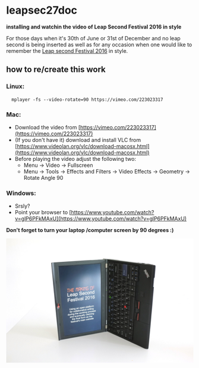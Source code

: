 # leapsec27doc 
**installing and watchin the video of Leap Second Festival 2016 in style**

For those days when it's 30th of June or 31st of December and no leap second is being inserted as well as for any occasion when one would like to remember the [Leap second Festival 2016](http://noemata.net/leapsec27/) in style.

## how to re/create this work ##
### Linux:

```
  mplayer -fs --video-rotate=90 https://vimeo.com/223023317
```

### Mac: 
  * Download the video from [https://vimeo.com/223023317](https://vimeo.com/223023317)
  * (If you don't have it) download and install VLC from [https://www.videolan.org/vlc/download-macosx.html](https://www.videolan.org/vlc/download-macosx.html)
  * Before playing the video adjust the following two:
    * Menu -> Video -> Fullscreen
    * Menu -> Tools -> Effects and Filters -> Video Effects -> Geometry -> Rotate Angle 90
    
### Windows:
  * Srsly?
  * Point your browser to [https://www.youtube.com/watch?v=glP6PFkMAxU](https://www.youtube.com/watch?v=glP6PFkMAxU)
  
  
**Don't forget to turn your laptop /computer screen by 90 degrees :)**

![mandatory reference image](https://github.com/awk0324/net.works/blob/master/leapsec27-doc/img/verticals.jpg  "mandatory reference image")
